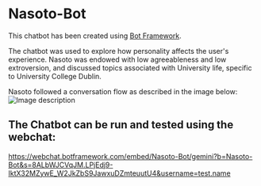 # Nasoto-Bot
This chatbot has been created using [Bot Framework](https://dev.botframework.com).

The chatbot was used to explore how personality affects the user's experience. 
Nasoto was endowed with low agreeableness and low extroversion, and discussed topics associated with University life, specific to University College Dublin. 

Nasoto followed a conversation flow as described in the image below:
![Image description]()

## The Chatbot can be run and tested using the webchat:

https://webchat.botframework.com/embed/Nasoto-Bot/gemini?b=Nasoto-Bot&s=8ALbWJCVqJM.LPjEdj9-IktX32MZywE_W2JkZbS9JawxuDZmteuutU4&username=test.name
